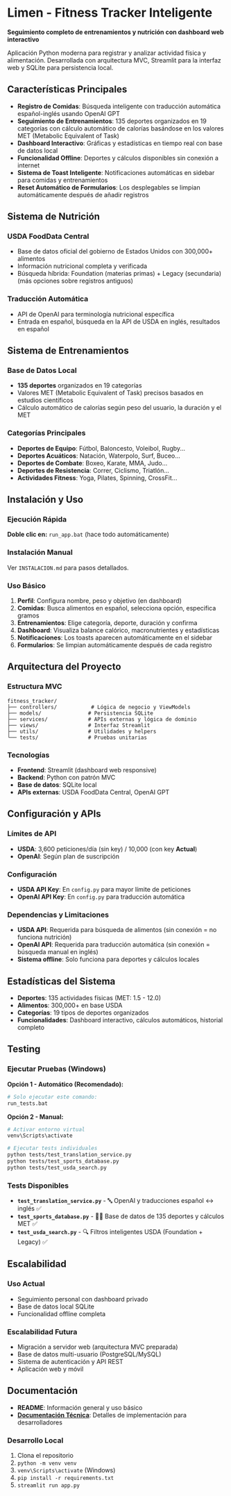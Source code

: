 # Limen - Fitness Tracker Inteligente

**Seguimiento completo de entrenamientos y nutrición con dashboard web interactivo**

Aplicación Python moderna para registrar y analizar actividad física y alimentación. Desarrollada con arquitectura MVC, Streamlit para la interfaz web y SQLite para persistencia local.

## Características Principales

- **Registro de Comidas**: Búsqueda inteligente con traducción automática español-inglés usando OpenAI GPT
- **Seguimiento de Entrenamientos**: 135 deportes organizados en 19 categorías con cálculo automático de calorías basándose en los valores MET (Metabolic Equivalent of Task)
- **Dashboard Interactivo**: Gráficas y estadísticas en tiempo real con base de datos local
- **Funcionalidad Offline**: Deportes y cálculos disponibles sin conexión a internet
- **Sistema de Toast Inteligente**: Notificaciones automáticas en sidebar para comidas y entrenamientos
- **Reset Automático de Formularios**: Los desplegables se limpian automáticamente después de añadir registros

## Sistema de Nutrición

### USDA FoodData Central
- Base de datos oficial del gobierno de Estados Unidos con 300,000+ alimentos
- Información nutricional completa y verificada
- Búsqueda híbrida: Foundation (materias primas) + Legacy (secundaria)(más opciones sobre registros antiguos)

### Traducción Automática
- API de OpenAI para terminología nutricional específica
- Entrada en español, búsqueda en la API de USDA en inglés, resultados en español

## Sistema de Entrenamientos

### Base de Datos Local
- **135 deportes** organizados en 19 categorías
- Valores MET (Metabolic Equivalent of Task) precisos basados en estudios científicos
- Cálculo automático de calorías según peso del usuario, la duración y el MET

### Categorías Principales
- **Deportes de Equipo**: Fútbol, Baloncesto, Voleibol, Rugby...
- **Deportes Acuáticos**: Natación, Waterpolo, Surf, Buceo...
- **Deportes de Combate**: Boxeo, Karate, MMA, Judo...
- **Deportes de Resistencia**: Correr, Ciclismo, Triatlón...
- **Actividades Fitness**: Yoga, Pilates, Spinning, CrossFit...

## Instalación y Uso

### Ejecución Rápida
**Doble clic en:** `run_app.bat` (hace todo automáticamente)

### Instalación Manual
Ver `INSTALACION.md` para pasos detallados.

### Uso Básico
1. **Perfil**: Configura nombre, peso y objetivo (en dashboard)
2. **Comidas**: Busca alimentos en español, selecciona opción, especifica gramos
3. **Entrenamientos**: Elige categoría, deporte, duración y confirma
4. **Dashboard**: Visualiza balance calórico, macronutrientes y estadísticas
5. **Notificaciones**: Los toasts aparecen automáticamente en el sidebar
6. **Formularios**: Se limpian automáticamente después de cada registro

## Arquitectura del Proyecto

### Estructura MVC
```
fitness_tracker/
├── controllers/           # Lógica de negocio y ViewModels
├── models/               # Persistencia SQLite
├── services/             # APIs externas y lógica de dominio
├── views/                # Interfaz Streamlit
├── utils/                # Utilidades y helpers
└── tests/                # Pruebas unitarias
```

### Tecnologías
- **Frontend**: Streamlit (dashboard web responsive)
- **Backend**: Python con patrón MVC
- **Base de datos**: SQLite local
- **APIs externas**: USDA FoodData Central, OpenAI GPT

## Configuración y APIs

### Límites de API
- **USDA**: 3,600 peticiones/día (sin key) / 10,000 (con key **Actual**)
- **OpenAI**: Según plan de suscripción

### Configuración
- **USDA API Key**: En `config.py` para mayor límite de peticiones
- **OpenAI API Key**: En `config.py` para traducción automática

### Dependencias y Limitaciones
- **USDA API**: Requerida para búsqueda de alimentos (sin conexión = no funciona nutrición)
- **OpenAI API**: Requerida para traducción automática (sin conexión = búsqueda manual en inglés)
- **Sistema offline**: Solo funciona para deportes y cálculos locales

## Estadísticas del Sistema

- **Deportes**: 135 actividades físicas (MET: 1.5 - 12.0)
- **Alimentos**: 300,000+ en base USDA
- **Categorías**: 19 tipos de deportes organizados
- **Funcionalidades**: Dashboard interactivo, cálculos automáticos, historial completo

## Testing

### Ejecutar Pruebas (Windows)
**Opción 1 - Automático (Recomendado):**
```bash
# Solo ejecutar este comando:
run_tests.bat
```

**Opción 2 - Manual:**
```bash
# Activar entorno virtual
venv\Scripts\activate

# Ejecutar tests individuales
python tests/test_translation_service.py
python tests/test_sports_database.py
python tests/test_usda_search.py
```

### Tests Disponibles
- **`test_translation_service.py`** - 🔤 OpenAI y traducciones español ↔ inglés ✅
- **`test_sports_database.py`** - 🏃‍♂️ Base de datos de 135 deportes y cálculos MET ✅
- **`test_usda_search.py`** - 🔍 Filtros inteligentes USDA (Foundation + Legacy) ✅

## Escalabilidad

### Uso Actual
- Seguimiento personal con dashboard privado
- Base de datos local SQLite
- Funcionalidad offline completa

### Escalabilidad Futura
- Migración a servidor web (arquitectura MVC preparada)
- Base de datos multi-usuario (PostgreSQL/MySQL)
- Sistema de autenticación y API REST
- Aplicación web y móvil

## Documentación

- **README**: Información general y uso básico
- **[Documentación Técnica](DOCUMENTACION_TECNICA.md)**: Detalles de implementación para desarrolladores


### Desarrollo Local
1. Clona el repositorio
2. `python -m venv venv`
3. `venv\Scripts\activate` (Windows)
4. `pip install -r requirements.txt`
5. `streamlit run app.py`
